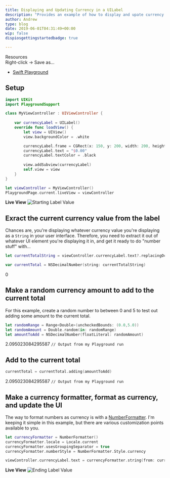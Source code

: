 ```yaml
---
title: Displaying and Updating Currency in a UILabel
description: "Provides an example of how to display and upate currency values in a UILabel."
author: Andrew
type: blog
date: 2019-06-01T04:31:49+00:00
wip: false
dispiosgettingstartedbadge: true

---
```


<a name="resources" class="jump-target"></a>
<div class="resources">
<div class="resources-header">
Resources
</div>
<div class="resources-download-instructions">
Right-click -> Save as...
</div>
<ul class="resources-content">
<li>
<i class="fas fa-file"></i> <a href="https://github.com/andrewcbancroft/andrewcbancroft-blog/tree/master/content/blog/ios-development/swift-how-tos/displaying-updating-currency-in-uilabel.playground" download>Swift Playground</a>
</li>
</ul>
</div>

## Setup
```swift
import UIKit
import PlaygroundSupport

class MyViewController : UIViewController {
    
    var currencyLabel = UILabel()
    override func loadView() {
        let view = UIView()
        view.backgroundColor = .white

        currencyLabel.frame = CGRect(x: 150, y: 200, width: 200, height: 20)
        currencyLabel.text = "$0.00"
        currencyLabel.textColor = .black
        
        view.addSubview(currencyLabel)
        self.view = view
    }
}

let viewController = MyViewController()
PlaygroundPage.current.liveView = viewController
```

**Live View**
![Starting Label Value](starting-label-value.png)

## Exract the current currency value from the label
Chances are, you're displaying whatever currency value you're displaying as a `String` in your user interface.
Therefore, you need to extract it out of whatever UI element you're displaying it in, and get it ready to do "number stuff" with...
```swift
let currentTotalString = viewController.currencyLabel.text?.replacingOccurrences(of: "$", with: "", options: String.CompareOptions.literal, range: nil)

var currentTotal = NSDecimalNumber(string: currentTotalString)
```

0

## Make a random currency amount to add to the current total
For this example, create a random number to between 0 and 5 to test out adding some amount to the current total.
```swift
let randomRange = Range<Double>(uncheckedBounds: (0.0,5.0))
let randomAmount = Double.random(in: randomRange)
let amountToAdd = NSDecimalNumber(floatLiteral: randomAmount)
```

2.095023084295587 `// Output from my Playground run`

## Add to the current total
```swift
currentTotal = currentTotal.adding(amountToAdd)
```

2.095023084295587 `// Output from my Playground run`

## Make a currency formatter, format as currency, and update the UI
The way to format numbers as currency is with a [NumberFormatter](https://developer.apple.com/documentation/foundation/numberformatter).
I'm keeping it simple in this example, but there are various customization points available to you.
```swift
let currencyFormatter = NumberFormatter()
currencyFormatter.locale = Locale.current
currencyFormatter.usesGroupingSeparator = true
currencyFormatter.numberStyle = NumberFormatter.Style.currency

viewController.currencyLabel.text = currencyFormatter.string(from: currentTotal)
```

**Live View**
![Ending Label Value](ending-label-value.png)
